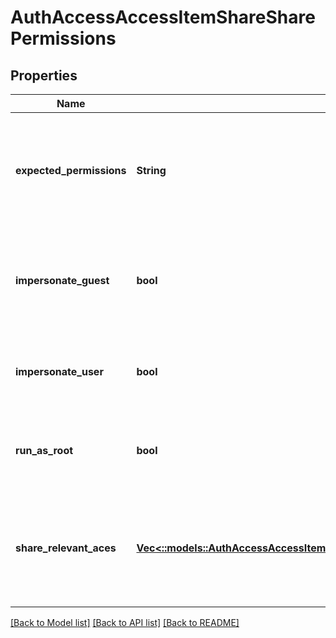 # AuthAccessAccessItemShareSharePermissions

## Properties
Name | Type | Description | Notes
------------ | ------------- | ------------- | -------------
**expected_permissions** | **String** | Returns Share level permissions for the user.{ &#39;read&#39; , &#39;write&#39; , &#39;full&#39; or &#39;none&#39; will be the values} | [optional] [default to null]
**impersonate_guest** | **bool** | Returns whether impersonate guest setting is enabled for the user on the share. | [optional] [default to null]
**impersonate_user** | **bool** | Returns whether impersonate user setting is enabled on the share | [optional] [default to null]
**run_as_root** | **bool** | Returns whether run as root is enabled for the user on the share | [optional] [default to null]
**share_relevant_aces** | [**Vec<::models::AuthAccessAccessItemShareSharePermissionsShareRelevantAce>**](AuthAccessAccessItemShareSharePermissionsShareRelevantAce.md) | Specifies a list of the relevant Access Control Entries withrespect to the user in the share. | [optional] [default to null]

[[Back to Model list]](../README.md#documentation-for-models) [[Back to API list]](../README.md#documentation-for-api-endpoints) [[Back to README]](../README.md)


